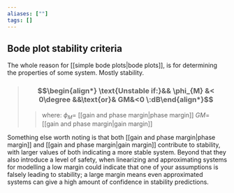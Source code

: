 ```yaml
---
aliases: [""]
tags: []
---
```


## Bode plot stability criteria

The whole reason for [[simple bode plots|bode plots]], is for determining the properties of some system. Mostly stability.

> ### $$\begin{align*} \text{Unstable if:}&&  \phi_{M} &< 0\degree &&\text{or}& GM&<0 \:dB\end{align*}$$
>> where:
>> $\phi_{M}=$ [[gain and phase margin|phase margin]]
>> $GM=$ [[gain and phase margin|gain margin]]

Something else worth noting is that both [[gain and phase margin|phase margin]] and [[gain and phase margin|gain margin]] contribute to stability, with larger values of both indicating a more stable system. Beyond that they also introduce a level of safety, when linearizing and approximating systems for modelling a low margin could indicate that one of your assumptions is falsely leading to stability; a large margin means even approximated systems can give a high amount of confidence in stability predictions.
